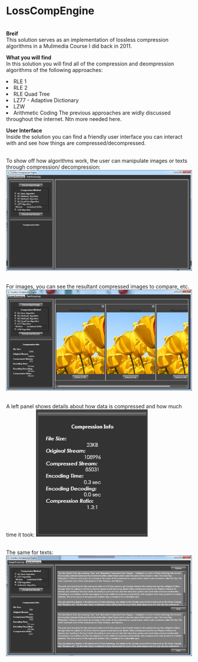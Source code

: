 # LossCompEngine

<br/><strong>Breif</strong>
<br/>This solution serves as an implementation of lossless compression algorithms in a Mulimedia Course I did back in 2011.

<strong>What you will find</strong>
<br/>In this solution you will find all of the compression and deompression algorithms of the following approaches:
<li/>RLE 1
<li/>RLE 2
<li/>RLE Quad Tree
<li/>LZ77 - Adaptive Dictionary
<li/>LZW
<li/>Arithmetic Coding
The previous approaches are widly discussed throughout the internet. Ntn more needed here.

<strong>User Interface</strong>
<br/>Inside the solution you can find a friendly user interface you can interact with and see how things are compressed/decompressed.

<br/>To show off how algorithms work, the user can manipulate images or texts through compression/ decompression:
![alt tag](https://raw.githubusercontent.com/ZGTR/LossCompEngine/master/Picture0.png)

<br/>For images, you can see the resultant compressed images to compare, etc.
![alt tag](https://raw.githubusercontent.com/ZGTR/LossCompEngine/master/Picture1.png)

<br/>A left panel shows details about how data is compressed and how much time it took:
![alt tag](https://raw.githubusercontent.com/ZGTR/LossCompEngine/master/Picture2.png)

<br/>The same for texts:
![alt tag](https://raw.githubusercontent.com/ZGTR/LossCompEngine/master/Picture3.png)
